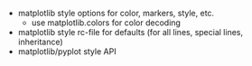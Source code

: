 * matplotlib style options for color, markers, style, etc.
	* use matplotlib.colors for color decoding
* matplotlib style rc-file for defaults (for all lines, special lines, inheritance)
* matplotlib/pyplot style API
